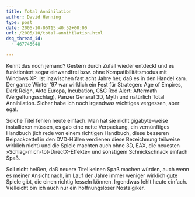 ```yaml
---
title: Total Annihilation
author: David Henning
type: post
date: 2005-10-06T15:40:52+00:00
url: /2005/10/total-annihilation.html
dsq_thread_id:
  - 467745648

---
```

Kennt das noch jemand? Gestern durch Zufall wieder entdeckt und es funktioniert sogar einwandfrei bzw. ohne Kompatibilitätsmodus mit Windows XP. Ist inzwischen fast acht Jahre her, daß es in den Handel kam. Der ganze Winter &apos;97 war wirklich ein Fest für Strategen: Age of Empires, Dark Reign, Akte Europa, Incubation, C&C Red Alert: Aftermath (Vergeltungsschlag), Panzer General 3D, Myth und natürlich Total Annihilation. Sicher habe ich noch irgendwas wichtiges vergessen, aber egal.
  
Solche Titel fehlen heute einfach. Man hat sie nicht gigabyte-weise installieren müssen, es gab eine nette Verpackung, ein vernünftiges Handbuch (ich rede von einem richtigen Handbuch, diese besseren Beipackzettel in den DVD-Hüllen verdienen diese Bezeichnung teilweise wirklich nicht) und die Spiele machten auch ohne 3D, EAX, die neuesten »Schlag-mich-tot-DirectX-Effekte« und sonstigem Schnickschnack einfach Spaß.
  
Soll nicht heißen, daß neuere Titel keinen Spaß machen würden, auch wenn es meiner Ansicht nach, im Lauf der Jahre immer weniger wirklich gute Spiele gibt, die einen richtig fesseln können. Irgendwas fehlt heute einfach. Vielleicht bin ich auch nur ein hoffnungsloser Nostalgiker.